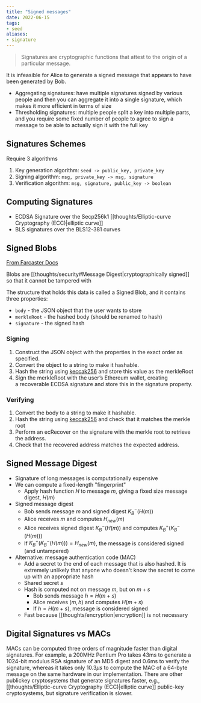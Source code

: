 ```yaml
---
title: "Signed messages"
date: 2022-06-15
tags:
- seed
aliases:
- signature
---
```


> Signatures are cryptographic functions that attest to the origin of a particular message.

It is infeasible for Alice to generate a signed message that appears to have been generated by Bob.

- Aggregating signatures: have multiple signatures signed by various people and then you can aggregate it into a single signature, which makes it more efficient in terms of size
- Thresholding signatures: multiple people split a key into multiple parts, and you require some fixed number of people to agree to sign a message to be able to actually sign it with the full key

## Signatures Schemes
Require 3 algorithms
1. Key generation algorithm: `seed -> public_key, private_key`
2. Signing algorithm: `msg, private_key -> msg, signature`
3. Verification algorithm: `msg, signature, public_key -> boolean`

## Computing Signatures
- ECDSA Signature over the Secp256k1 [[thoughts/Elliptic-curve Cryptography (ECC)|elliptic curve]]
- BLS signatures over the BLS12-381 curves

## Signed Blobs
[From Farcaster Docs](https://www.farcaster.xyz/docs/signed-blob)

Blobs are [[thoughts/security#Message Digest|cryptographically signed]] so that it cannot be tampered with

The structure that holds this data is called a Signed Blob, and it contains three properties:

-   `body` - the JSON object that the user wants to store
-   `merkleRoot` - the hashed body (should be renamed to hash)
-   `signature` - the signed hash

### Signing
1.  Construct the JSON object with the properties in the exact order as specified.
2.  Convert the object to a string to make it hashable.
3.  Hash the string using [keccak256](https://en.wikipedia.org/wiki/SHA-3) and store this value as the merkleRoot
4.  Sign the merkleRoot with the user’s Ethereum wallet, creating a recoverable ECDSA signature and store this in the signature property.

### Verifying
1.  Convert the body to a string to make it hashable.
2.  Hash the string using [keccak256](https://en.wikipedia.org/wiki/SHA-3) and check that it matches the merkle root
3.  Perform an ecRecover on the signature with the merkle root to retrieve the address.
4.  Check that the recovered address matches the expected address.

## Signed Message Digest
- Signature of long messages is computationally expensive
- We can compute a fixed-length "fingerprint"
	- Apply hash function $H$ to message $m$, giving a fixed size message digest, $H(m)$
- Signed message digest
	- Bob sends message $m$ and signed digest $K_B^-(H(m))$
	- Alice receives $m$ and computes $H_{new}(m)$
	- Alice receives signed digest $K_B^-(H(m))$ and computes $K_B^+(K_B^-(H(m)))$
	- If $K_B^+(K_B^-(H(m))) = H_{new}(m)$, the message is considered signed (and untampered)
- Alternative: message authentication code (MAC)
	- Add a secret to the end of each message that is also hashed. It is extremely unlikely that anyone who doesn't know the secret to come up with an appropriate hash
	- Shared secret $s$
	- Hash is computed not on message $m$, but on $m+s$
		- Bob sends message $h = H(m + s)$
		- Alice receives $(m, h)$ and computes $H(m + s)$
		- If $h = H(m+s)$, message is considered signed
	- Fast because [[thoughts/encryption|encryption]] is not necessary

## Digital Signatures vs MACs
MACs can be computed three orders of magnitude faster than digital signatures. For example, a 200MHz Pentium Pro takes 43ms to generate a 1024-bit modulus RSA signature of an MD5 digest and 0.6ms to verify the signature, whereas it takes only 10.3$\mu s$ to compute the MAC of a 64-byte message on the same hardware in our implementation. There are other publickey cryptosystems that generate signatures faster, e.g.,
[[thoughts/Elliptic-curve Cryptography (ECC)|elliptic curve]] public-key cryptosystems, but signature verification is slower.